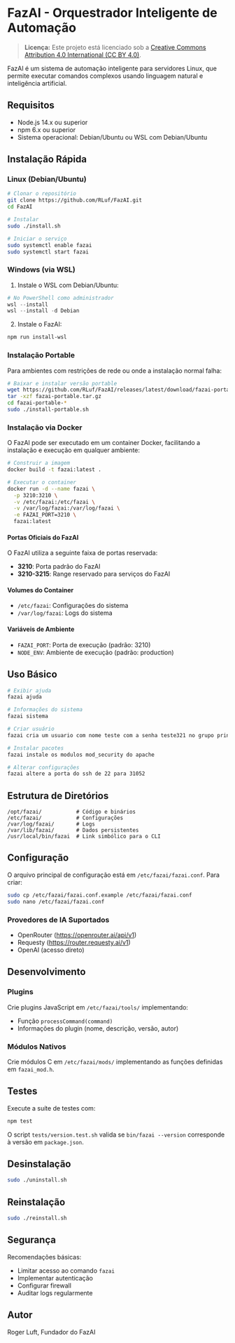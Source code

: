 # FazAI - Orquestrador Inteligente de Automação

> **Licença:** Este projeto está licenciado sob a [Creative Commons Attribution 4.0 International (CC BY 4.0)](https://creativecommons.org/licenses/by/4.0/).

FazAI é um sistema de automação inteligente para servidores Linux, que permite executar comandos complexos usando linguagem natural e inteligência artificial.

## Requisitos

- Node.js 14.x ou superior
- npm 6.x ou superior 
- Sistema operacional: Debian/Ubuntu ou WSL com Debian/Ubuntu

## Instalação Rápida

### Linux (Debian/Ubuntu)

```bash
# Clonar o repositório
git clone https://github.com/RLuf/FazAI.git
cd FazAI

# Instalar
sudo ./install.sh

# Iniciar o serviço
sudo systemctl enable fazai
sudo systemctl start fazai
```

### Windows (via WSL)

1. Instale o WSL com Debian/Ubuntu:
```powershell
# No PowerShell como administrador
wsl --install
wsl --install -d Debian
```

2. Instale o FazAI:
```bash
npm run install-wsl
```

### Instalação Portable

Para ambientes com restrições de rede ou onde a instalação normal falha:

```bash
# Baixar e instalar versão portable
wget https://github.com/RLuf/FazAI/releases/latest/download/fazai-portable.tar.gz
tar -xzf fazai-portable.tar.gz
cd fazai-portable-*
sudo ./install-portable.sh
```

### Instalação via Docker

O FazAI pode ser executado em um container Docker, facilitando a instalação e execução em qualquer ambiente:

```bash
# Construir a imagem
docker build -t fazai:latest .

# Executar o container
docker run -d --name fazai \
  -p 3210:3210 \
  -v /etc/fazai:/etc/fazai \
  -v /var/log/fazai:/var/log/fazai \
  -e FAZAI_PORT=3210 \
  fazai:latest
```

#### Portas Oficiais do FazAI

O FazAI utiliza a seguinte faixa de portas reservada:
- **3210**: Porta padrão do FazAI
- **3210-3215**: Range reservado para serviços do FazAI

#### Volumes do Container

- `/etc/fazai`: Configurações do sistema
- `/var/log/fazai`: Logs do sistema

#### Variáveis de Ambiente

- `FAZAI_PORT`: Porta de execução (padrão: 3210)
- `NODE_ENV`: Ambiente de execução (padrão: production)

## Uso Básico

```bash
# Exibir ajuda
fazai ajuda

# Informações do sistema
fazai sistema

# Criar usuário
fazai cria um usuario com nome teste com a senha teste321 no grupo printers

# Instalar pacotes
fazai instale os modulos mod_security do apache

# Alterar configurações
fazai altere a porta do ssh de 22 para 31052
```

## Estrutura de Diretórios

```
/opt/fazai/           # Código e binários
/etc/fazai/           # Configurações
/var/log/fazai/       # Logs
/var/lib/fazai/       # Dados persistentes
/usr/local/bin/fazai  # Link simbólico para o CLI
```

## Configuração

O arquivo principal de configuração está em `/etc/fazai/fazai.conf`. Para criar:

```bash
sudo cp /etc/fazai/fazai.conf.example /etc/fazai/fazai.conf
sudo nano /etc/fazai/fazai.conf
```

### Provedores de IA Suportados

- OpenRouter (https://openrouter.ai/api/v1)
- Requesty (https://router.requesty.ai/v1)
- OpenAI (acesso direto)

## Desenvolvimento

### Plugins

Crie plugins JavaScript em `/etc/fazai/tools/` implementando:
- Função `processCommand(command)`
- Informações do plugin (nome, descrição, versão, autor)

### Módulos Nativos

Crie módulos C em `/etc/fazai/mods/` implementando as funções definidas em `fazai_mod.h`.

## Testes

Execute a suíte de testes com:

```bash
npm test
```

O script `tests/version.test.sh` valida se `bin/fazai --version` corresponde à versão em `package.json`.

## Desinstalação

```bash
sudo ./uninstall.sh
```

## Reinstalação

```bash
sudo ./reinstall.sh
```

## Segurança

Recomendações básicas:
- Limitar acesso ao comando `fazai`
- Implementar autenticação
- Configurar firewall
- Auditar logs regularmente

## Autor

Roger Luft, Fundador do FazAI
